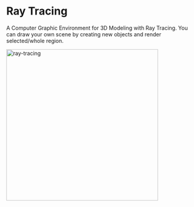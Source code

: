 # Ray Tracing
A Computer Graphic Environment for 3D Modeling with Ray Tracing.
You can draw your own scene by creating new objects and render selected/whole region.

<img src="https://github.com/irsisyphus/pictures/raw/master/ray-tracing/ray.png" alt="ray-tracing" width=400/>
